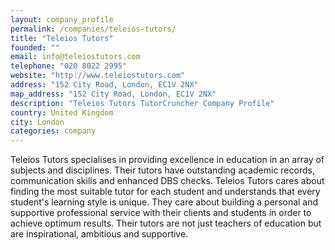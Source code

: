 ```yaml
---
layout: company_profile
permalink: /companies/teleios-tutors/
title: "Teleios Tutors"
founded: ""
email: info@teleiostutors.com
telephone: "020 8022 2995"
website: "http://www.teleiostutors.com"
address: "152 City Road, London, EC1V 2NX"
map_address: "152 City Road, London, EC1V 2NX"
description: "Teleios Tutors TutorCruncher Company Profile"
country: United Kingdom
city: London
categories: company
---
```

Teleios Tutors specialises in providing excellence in education in an array of subjects and disciplines. Their tutors have outstanding academic records, communication skills and enhanced DBS checks. Teleios Tutors cares about finding the most suitable tutor for each student and understands that every student's learning style is unique. They care about building a personal and supportive professional service with their clients and students in order to achieve optimum results. Their tutors are not just teachers of education but are inspirational, ambitious and supportive.

